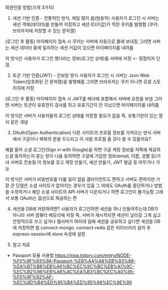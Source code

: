 회원인증 방법(크게 3가지)

1. 세션 기반 인증 - 전통적인 방식, 제일 많이 씀(범용적)
사용자가 로그인 시 서버는 세션 객체(데이터)를 만들어 저장하고 세션 ID(키값)가 적힌 쿠키를 발행함
(쿠키: 브라우저에 저장할 수 있는 문자열)

(로그인 후 활동) 마이페이지 접속 시 쿠키는 서버에 자동으로 몰래 보내짐
그러면 서버는 세션 데이터 중에 일치하는 세션 키값이 있으면 마이페이지를 내려줌

이 방식은 사용자가 로그인 했다라는 정보(로그인 상태)를 서버에 저장 <- 장점이자 단점

2. 토큰 기반 인증(JWT) - 진보된 방식
사용자가 로그인 시 서버는 Json Web Token(암호화된 긴 문자열)을 발행해줌
그러면 브라우저는 쿠키 아니면 로컬 스토리지에 저장

(로그인 후 활동) 마이페이지 접속 시 JWT를 헤더에 포함해서 서버에 요청을 보냄
그러면 서버는 토큰이 유효한지 검사를 하고 유효기간이 안 지났으면 마이페이지를 내려줌

이 방식은 서버가 사용자들의 로그인 상태를 저장할 필요가 없음
즉, 유통기한이 있는 열쇠 같은 개념

3. OAuth(Open Authentication)
다른 사이트의 프로필 정보를 가져오는 방식
서버에서 구글이나 페북의 문을 두드리고 이 사람 프로필 좀 갖다 쓸 수 있을까요?

예를 들어 소셜 로그인(Sign in with Google)을 하면
구글 계정 정보를 저쪽에 제공하는걸 동의하는지 묻는 창이 나옴
동의하면 구글에 가입한 정보(email, 이름, 성별 등)가 내 서버로 전송됨
이 정보를 갖고 계정 만들기, 세션 만들기, JWT 발급 등 아무거나 가능

이 방식은 서버가 비밀번호를 다룰 일이 없음
클라이언트도 편하고 서버도 편하지만
가장 큰 단점은 소셜 사이트가 없어지는 경우가 있음
그 외에도 OAuth를 중단하거나 방법을 수정하거나 해당 소셜 사이트의 API 서버가 다운되거나 하면
로그인이 불가능함
그래서 보통 OAuth는 옵션으로 제공하는 편

4. 세션을 DB에 저장하려면?
사용자가 로그인하면 세션을 하나 만들어주는데 DB가 아니라 서버 컴퓨터 메모리에 저장
즉, 서버가 재시작되면 세션이 날라감
그게 싫고 안정적으로 쓰고 싶거나 웹서버가 여러대 일때 세션을 공유하고 싶다면 세션을 DB에 저장하면 됨
connect-mongo, connect-redis 같은 라이브러리 설치 후 express-session에 store 속성에 설정

5. 참고 자료
- Passport 모듈 사용법
https://inpa.tistory.com/entry/NODE-%F0%9F%93%9A-Passport-%EB%AA%A8%EB%93%88-%EA%B7%B8%EB%A6%BC%EC%9C%BC%EB%A1%9C-%EC%B2%98%EB%A6%AC%EA%B3%BC%EC%A0%95-%F0%9F%92%AF-%EC%9D%B4%ED%95%B4%ED%95%98%EC%9E%90